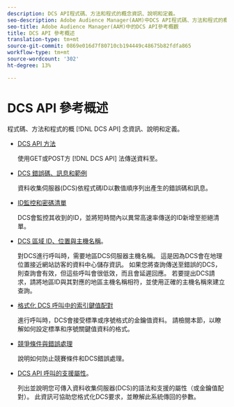```yaml
---
description: DCS API程式碼、方法和程式的概念資訊、說明和定義。
seo-description: Adobe Audience Manager(AAM)中DCS API程式碼、方法和程式的概念資訊、說明和定義。
seo-title: Adobe Audience Manager(AAM)中的DCS API參考概觀
title: DCS API 參考概述
translation-type: tm+mt
source-git-commit: 0869e016d7f80710cb194449c48675b82fdfa865
workflow-type: tm+mt
source-wordcount: '302'
ht-degree: 13%

---
```



# DCS API 參考概述

程式碼、方法和程式的概 [!DNL DCS API] 念資訊、說明和定義。

* [DCS API 方法](/help/using/api/dcs-intro/dcs-api-reference/dcs-api-methods.md)

   使用GET或POST方 [!DNL DCS API] 法傳送資料至。

* [DCS 錯誤碼、訊息和範例](/help/using/api/dcs-intro/dcs-api-reference/dcs-error-codes.md)

   資料收集伺服器(DCS)依程式碼ID以數值順序列出產生的錯誤碼和訊息。

* [ID監控和密碼清單](/help/using/api/dcs-intro/dcs-api-reference/id-monitoring-denylisting.md)

   DCS會監控其收到的ID，並將短時間內以異常高速率傳送的ID新增至拒絕清單。

* [DCS 區域 ID、位置與主機名稱](/help/using/api/dcs-intro/dcs-api-reference/dcs-regions.md)。

   對DCS進行呼叫時，需要地區DCS伺服器主機名稱。 這是因為DCS會在地理位置接近網站訪客的資料中心儲存資訊。 如果您將查詢傳送至錯誤的DCS，則查詢會有效，但這些呼叫會很低效，而且會延遲回應。 若要提出DCS請求，請將地區ID與其對應的地區主機名稱相符，並使用正確的主機名稱來建立查詢。

* [格式化 DCS 呼叫中的索引鍵值配對](/help/using/api/dcs-intro/dcs-api-reference/dcs-key-format.md)

   進行呼叫時，DCS會接受標準或序號格式的金鑰值資料。 請檢閱本節，以瞭解如何設定標準和序號關鍵值資料的格式。

* [競爭條件與錯誤處理](/help/using/api/dcs-intro/dcs-api-reference/dcs-race-conditions.md)

   說明如何防止競賽條件和DCS錯誤處理。

* [DCS API 呼叫的支援屬性](/help/using/api/dcs-intro/dcs-api-reference/dcs-keys.md)。

   列出並說明您可傳入資料收集伺服器(DCS)的語法和支援的屬性（或金鑰值配對）。 此資訊可協助您格式化DCS要求，並瞭解此系統傳回的參數。
